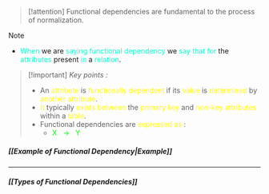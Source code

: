 >[!attention] Functional dependencies are fundamental to the process of normalization.

>[!note] 
>- <span style="color:#00ffcc">When</span> we are <span style="color:#00ffcc">saying</span> <span style="color:#00ffcc">functional dependency</span> we <span style="color:#00ffcc">say that for</span> the <span style="color:#00ffcc">attributes</span> present <span style="color:#00ffcc">in</span> a <span style="color:#00ffcc">relation</span>.

>[!important] *Key points :*
>- An <span style="color:#fffd01">attribute</span> is <span style="color:#fffd01">functionally dependent</span> if its <span style="color:#fffd01">value</span> is <span style="color:#fffd01">determined</span> by <span style="color:#fffd01">another attribute</span>.
>- <span style="color:#fffd01">It</span> typically <span style="color:#fffd01">exists</span> <span style="color:#fffd01">between</span> the <span style="color:#fffd01">primary key</span> and <span style="color:#fffd01">non-key attributes</span> within a <span style="color:#fffd01">table</span>.
>- Functional dependencies are <span style="color:#fffd01">expressed as</span> :
>	- <span style="color:#01ff07">X   →   Y</span>
##### *[[Example of Functional Dependency|Example]]*
---
##### *[[Types of Functional Dependencies]]*
